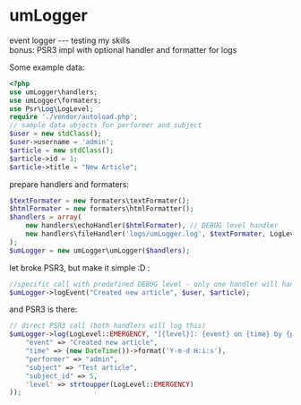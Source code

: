 # umLogger

event logger --- testing my skills<br>
bonus: PSR3 impl with optional handler and formatter for logs

Some example data:
```php
<?php
use umLogger\handlers;
use umLogger\formaters;
use Psr\Log\LogLevel;
require './vendor/autoload.php';
// sample data objects for performer and subject
$user = new stdClass();
$user->username = 'admin';
$article = new stdClass();
$article->id = 1;
$article->title = "New Article";
```
prepare handlers and formaters:
```php
$textFormater = new formaters\textFormater();
$htmlFormater = new formaters\htmlFormatter();
$handlers = array(
    new handlers\echoHandler($htmlFormater), // DEBUG level handler
    new handlers\fileHandler('logs/umLogger.log', $textFormater, LogLevel::EMERGENCY) // EMERGENCY handler
);
$umLogger = new umLogger\umLogger($handlers);
```
let broke PSR3, but make it simple :D :
```php
//specific call with predefined DEBUG level - only one handler will handle this
$umLogger->logEvent("Created new article", $user, $article);
```
and PSR3 is there:
```php
// direct PSR3 call (both handlers will log this)
$umLogger->log(LogLevel::EMERGENCY, "[{level}]: {event} on {time} by {performer} on {subject} with id {subject_id}", array(
    "event" => "Created new article",
    "time" => (new DateTime())->format('Y-m-d H:i:s'),
    "performer" => "admin",
    "subject" => "Test article",
    "subject_id" => 5,
    'level' => strtoupper(LogLevel::EMERGENCY)
));
```
